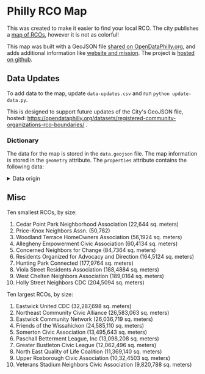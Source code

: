 # Philly RCO Map
This was created to make it easier to find your local RCO. The city publishes a <a href="https://openmaps.phila.gov/">map of RCOs</a>, however it is not as colorful! 

This map was built with a GeoJSON file <a href="https://opendataphilly.org/datasets/registered-community-organizations-rco-boundaries/">shared on OpenDataPhilly.org</a>, and adds additional information like <a href="https://github.com/acouch/philly-rco-map/blob/main/data-updates.csv">website and mission</a>. The project is <a href="https://github.com/acouch/philly-rco-map">hosted on github</a>.

## Data Updates

To add data to the map, update `data-updates.csv` and run `python update-data.py`. 

This is designed to support future updates of the City's GeoJSON file, hosted: https://opendataphilly.org/datasets/registered-community-organizations-rco-boundaries/ .

### Dictionary

The data for the map is stored in the `data.geojson` file. The map information is stored in the `geometry` attribute. The `properties` attribute contains the following data:

<details>
  <summary>Data origin</summary>

| Item | Origin |
|----|----|
|OBJECTID| [opendataphilly.org](https://opendata.arcgis.com/datasets/efbff0359c3e43f190e8c35ce9fa71d6_0.geojson) |
|ORGANIZATION_NAME| [opendataphilly.org](https://opendata.arcgis.com/datasets/efbff0359c3e43f190e8c35ce9fa71d6_0.geojson) |
|ORGANIZATION_ADDRESS| [opendataphilly.org](https://opendata.arcgis.com/datasets/efbff0359c3e43f190e8c35ce9fa71d6_0.geojson) |
|MEETING_LOCATION_ADDRESS| [opendataphilly.org](https://opendata.arcgis.com/datasets/efbff0359c3e43f190e8c35ce9fa71d6_0.geojson) |
|PREFFERED_CONTACT_METHOD|[opendataphilly.org](https://opendata.arcgis.com/datasets/efbff0359c3e43f190e8c35ce9fa71d6_0.geojson) |
|PRIMARY_NAME| [opendataphilly.org](https://opendata.arcgis.com/datasets/efbff0359c3e43f190e8c35ce9fa71d6_0.geojson) |
|PRIMARY_ADDRESS| [opendataphilly.org](https://opendata.arcgis.com/datasets/efbff0359c3e43f190e8c35ce9fa71d6_0.geojson) |
|PRIMARY_EMAIL| [opendataphilly.org](https://opendata.arcgis.com/datasets/efbff0359c3e43f190e8c35ce9fa71d6_0.geojson) |
|PRIMARY_PHONE| [opendataphilly.org](https://opendata.arcgis.com/datasets/efbff0359c3e43f190e8c35ce9fa71d6_0.geojson) |
|P_PHONE_EXT| [opendataphilly.org](https://opendata.arcgis.com/datasets/efbff0359c3e43f190e8c35ce9fa71d6_0.geojson) |
|ALTERNATE_NAME| [opendataphilly.org](https://opendata.arcgis.com/datasets/efbff0359c3e43f190e8c35ce9fa71d6_0.geojson) |
|ALTERNATE_ADDRESS| [opendataphilly.org](https://opendata.arcgis.com/datasets/efbff0359c3e43f190e8c35ce9fa71d6_0.geojson) |
|ALTERNATE_EMAIL| [opendataphilly.org](https://opendata.arcgis.com/datasets/efbff0359c3e43f190e8c35ce9fa71d6_0.geojson) |
|ALTERNATE_PHONE| [opendataphilly.org](https://opendata.arcgis.com/datasets/efbff0359c3e43f190e8c35ce9fa71d6_0.geojson) |
|A_PHONE_EXT| [opendataphilly.org](https://opendata.arcgis.com/datasets/efbff0359c3e43f190e8c35ce9fa71d6_0.geojson) |
|EXPIRATIONYEAR| [opendataphilly.org](https://opendata.arcgis.com/datasets/efbff0359c3e43f190e8c35ce9fa71d6_0.geojson) |
|EFFECTIVE_DATE| [opendataphilly.org](https://opendata.arcgis.com/datasets/efbff0359c3e43f190e8c35ce9fa71d6_0.geojson) |
|LNI_ID| [opendataphilly.org](https://opendata.arcgis.com/datasets/efbff0359c3e43f190e8c35ce9fa71d6_0.geojson) |
|ORG_TYPE_LABEL | `data-updates.csv` |
|ORG_WEBSITE| `data-updates.csv` |
|ORG_MISSION| `data-updates.csv` |
|ORG_LOGO| `data-updates.csv` |
</details>

## Misc

Ten smallest RCOs, by size:

1. Cedar Point Park Neighborhood Association (22,644 sq. meters)
1. Price-Knox Neighbors Assn. (50,782)
1. Woodland Terrace HomeOwners Association (56,1924 sq. meters)
1. Allegheny Empowerment Civic Association (60,4134 sq. meters)
1. Concerned Neighbors for Change (84,7364 sq. meters)
1. Residents Organized for Advocacy and Direction (164,5124 sq. meters)
1. Hunting Park Connected (177,9764 sq. meters)
1. Viola Street Residents Association (188,4884 sq. meters)
1. West Chelten Neighbors Association (189,0164 sq. meters)
1. Holly Street Neighbors CDC (204,5094 sq. meters)

Ten largest RCOs, by size:

1. Eastwick United CDC	(32,287,698 sq. meters)
1. Northeast Community Civic Alliance	(26,583,063 sq. meters)
1. Eastwick Community Network	(26,036,719 sq. meters)
1. Friends of the Wissahickon	(24,585,110 sq. meters)
1. Somerton Civic Association	(13,495,643 sq. meters)
1. Paschall Betterment League, Inc	(13,098,208 sq. meters)
1. Greater Bustleton Civic League	(12,062,496 sq. meters)
1. North East Quality of Life Coalition	(11,369,140 sq. meters)
1. Upper Roxborough Civic Association	(10,32,4503 sq. meters) 
1. Veterans Stadium Neighbors Civic Association	(9,820,788 sq. meters)
